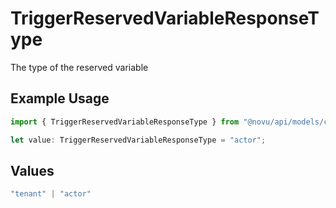 # TriggerReservedVariableResponseType

The type of the reserved variable

## Example Usage

```typescript
import { TriggerReservedVariableResponseType } from "@novu/api/models/components";

let value: TriggerReservedVariableResponseType = "actor";
```

## Values

```typescript
"tenant" | "actor"
```